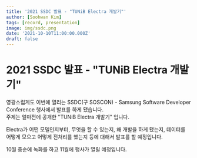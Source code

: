 ```yaml
---
title: '2021 SSDC 발표 - "TUNiB Electra 개발기"'
author: [Soohwan Kim]
tags: [record, presentation]
image: img/ssdc.png
date: '2021-10-10T11:00:00.000Z'
draft: false
---
```


# 2021 SSDC 발표 - "TUNiB Electra 개발기"
  
영광스럽게도 이번에 열리는 SSDC(구 SOSCON) - Samsung Software Developer Conference 행사에서 발표를 하게 됐습니다.  
주제는 얼마전에 공개한 "TUNiB Electra 개발기" 입니다.  
  
Electra가 어떤 모델인지부터, 무엇을 할 수 있는지, 왜 개발을 하게 됐는지, 데이터를 어떻게 모으고 어떻게 전처리를 했는지 등에 대해서 
발표를 할 예정입니다.  
  
10월 중순에 녹화를 하고 11월에 행사가 열릴 예정입니다.  

  